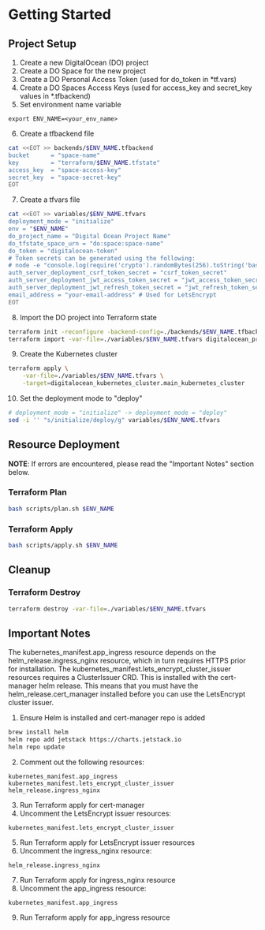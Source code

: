 # Getting Started

## Project Setup
1. Create a new DigitalOcean (DO) project
2. Create a DO Space for the new project
3. Create a DO Personal Access Token (used for do_token in *tf.vars)
4. Create a DO Spaces Access Keys (used for access_key and secret_key values in *.tfbackend)
5. Set environment name variable
```
export ENV_NAME=<your_env_name>
```
6. Create a tfbackend file
```sh
cat <<EOT >> backends/$ENV_NAME.tfbackend
bucket      = "space-name"
key         = "terraform/$ENV_NAME.tfstate"
access_key  = "space-access-key"
secret_key  = "space-secret-key"
EOT
```
7. Create a tfvars file
```sh
cat <<EOT >> variables/$ENV_NAME.tfvars
deployment_mode = "initialize"
env = "$ENV_NAME"
do_project_name = "Digital Ocean Project Name"
do_tfstate_space_urn = "do:space:space-name"
do_token = "digitalocean-token"
# Token secrets can be generated using the following:
# node -e "console.log(require('crypto').randomBytes(256).toString('base64'));"
auth_server_deployment_csrf_token_secret = "csrf_token_secret"
auth_server_deployment_jwt_access_token_secret = "jwt_access_token_secret"
auth_server_deployment_jwt_refresh_token_secret = "jwt_refresh_token_secret"
email_address = "your-email-address" # Used for LetsEncrypt
EOT
```
8. Import the DO project into Terraform state
```sh
terraform init -reconfigure -backend-config=./backends/$ENV_NAME.tfbackend
terraform import -var-file=./variables/$ENV_NAME.tfvars digitalocean_project.distnode <project-id>
```
9. Create the Kubernetes cluster
```sh
terraform apply \
    -var-file=./variables/$ENV_NAME.tfvars \
    -target=digitalocean_kubernetes_cluster.main_kubernetes_cluster
```
10. Set the deployment mode to "deploy"
```sh
# deployment_mode = "initialize" -> deployment_mode = "deploy"
sed -i '' "s/initialize/deploy/g" variables/$ENV_NAME.tfvars
```

## Resource Deployment
**NOTE**: If errors are encountered, please read the "Important Notes" section below.

### Terraform Plan
```sh
bash scripts/plan.sh $ENV_NAME
```

### Terraform Apply
```sh
bash scripts/apply.sh $ENV_NAME
```

## Cleanup

### Terraform Destroy
```sh
terraform destroy -var-file=./variables/$ENV_NAME.tfvars
```

## Important Notes
The kubernetes_manifest.app_ingress resource depends on the
helm_release.ingress_nginx resource, which in turn requires HTTPS prior for
installation. The kubernetes_manifest.lets_encrypt_cluster_issuer  resources
requires a ClusterIssuer CRD. This is installed with the cert-manager helm
release. This means that you must have the helm_release.cert_manager installed
before you can use the LetsEncrypt cluster issuer.

1. Ensure Helm is installed and cert-manager repo is added
```sh
brew install helm
helm repo add jetstack https://charts.jetstack.io
helm repo update
```

2. Comment out the following resources:
```
kubernetes_manifest.app_ingress
kubernetes_manifest.lets_encrypt_cluster_issuer
helm_release.ingress_nginx
```
3. Run Terraform apply for cert-manager
4. Uncomment the LetsEncrypt issuer resources:
```
kubernetes_manifest.lets_encrypt_cluster_issuer
```
5. Run Terraform apply for LetsEncrypt issuer resources
6. Uncomment the ingress_nginx resource:
```
helm_release.ingress_nginx
```
7. Run Terraform apply for ingress_nginx resource
8. Uncomment the app_ingress resource:
```
kubernetes_manifest.app_ingress
```
9. Run Terraform apply for app_ingress resource
